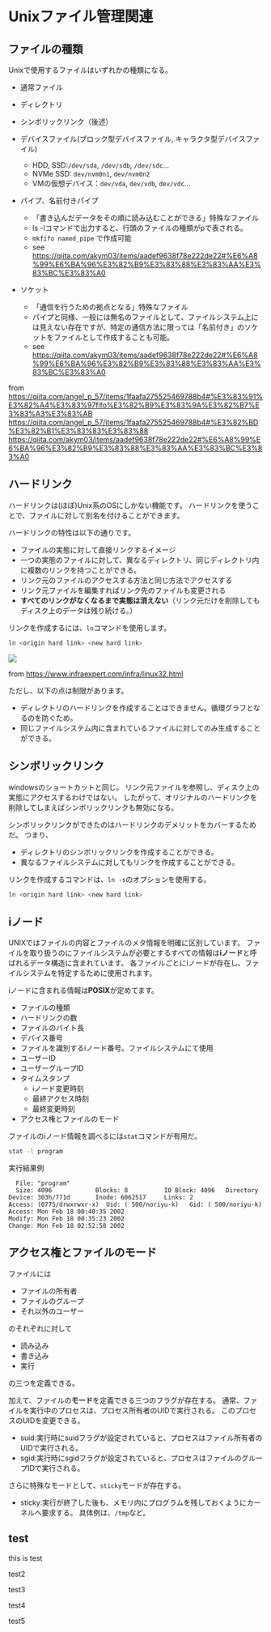 ﻿





# Unixファイル管理関連

## ファイルの種類

Unixで使用するファイルはいずれかの種類になる。

- 通常ファイル

- ディレクトリ

- シンボリックリンク（後述）

- デバイスファイル(ブロック型デバイスファイル, キャラクタ型デバイスファイル)
    - HDD, SSD:`/dev/sda`, `/dev/sdb`, `/dev/sdc`...
    - NVMe SSD: `dev/nvm0n1`, `dev/nvm0n2`
    - VMの仮想デバイス：`dev/vda`, `dev/vdb`, `dev/vdc`...

- パイプ、名前付きパイプ
    - 「書き込んだデータをその順に読み込むことができる」特殊なファイル
    - ls -lコマンドで出力すると、行頭のファイルの種類がpで表される。
    - `mkfifo named_pipe` で作成可能
    - see https://qiita.com/akym03/items/aadef9638f78e222de22#%E6%A8%99%E6%BA%96%E3%82%B9%E3%83%88%E3%83%AA%E3%83%BC%E3%83%A0

- ソケット
    - 「通信を行うための拠点となる」特殊なファイル
    - パイプと同様、一般には無名のファイルとして、ファイルシステム上には見えない存在ですが、特定の通信方法に限っては「名前付き」のソケットをファイルとして作成することも可能。
    - see https://qiita.com/akym03/items/aadef9638f78e222de22#%E6%A8%99%E6%BA%96%E3%82%B9%E3%83%88%E3%83%AA%E3%83%BC%E3%83%A0


from https://qiita.com/angel_p_57/items/1faafa275525469788b4#%E3%83%91%E3%82%A4%E3%83%97fifo%E3%82%B9%E3%83%9A%E3%82%B7%E3%83%A3%E3%83%AB
 https://qiita.com/angel_p_57/items/1faafa275525469788b4#%E3%82%BD%E3%82%B1%E3%83%83%E3%83%88
https://qiita.com/akym03/items/aadef9638f78e222de22#%E6%A8%99%E6%BA%96%E3%82%B9%E3%83%88%E3%83%AA%E3%83%BC%E3%83%A0



## ハードリンク

ハードリンクは(ほぼ)Unix系のOSにしかない機能です。
ハードリンクを使うことで、ファイルに対して別名を付けることができます。

ハードリンクの特性は以下の通りです。

- ファイルの実態に対して直接リンクするイメージ
- 一つの実態のファイルに対して、異なるディレクトリ、同じディレクトリ内に複数のリンクを持つことができる。
- リンク元のファイルのアクセスする方法と同じ方法でアクセスする
- リンク元ファイルを編集すればリンク先のファイルも変更される
- **すべてのリンクがなくなるまで実態は消えない**（リンク元だけを削除してもディスク上のデータは残り続ける。）

リンクを作成するには、`ln`コマンドを使用します。

```sh
ln <origin hard link> <new hard link>
```


<img src="https://www.infraexpert.com/infragif/linux32a.gif">

from https://www.infraexpert.com/infra/linux32.html


ただし、以下の点は制限があります。

- ディレクトリのハードリンクを作成することはできません。循環グラフとなるのを防ぐため。
- 同じファイルシステム内に含まれているファイルに対してのみ生成することができる。


## シンボリックリンク

windowsのショートカットと同じ。
リンク元ファイルを参照し、ディスク上の実態にアクセスするわけではない。
したがって、オリジナルのハードリンクを削除してしまえばシンボリックリンクも無効になる。

シンボリックリンクができたのはハードリンクのデメリットをカバーするためだ。
つまり、

- ディレクトリのシンボリックリンクを作成することができる。
- 異なるファイルシステムに対してもリンクを作成することができる。

リンクを作成するコマンドは、`ln -s`のオプションを使用する。

```sh
ln <origin hard link> <new hard link>
```






## iノード

UNIXではファイルの内容とファイルのメタ情報を明確に区別しています。
ファイルを取り扱うのにファイルシステムが必要とするすべての情報は**iノード**と呼ばれるデータ構造に含まれています。
各ファイルごとにiノードが存在し、ファイルシステムを特定するために使用されます。

iノードに含まれる情報は**POSIX**が定めてます。

- ファイルの種類
- ハードリンクの数
- ファイルのバイト長
- デバイス番号
- ファイルを識別するiノード番号。ファイルシステムにて使用
- ユーザーID
- ユーザーグループID
- タイムスタンプ
    - iノード変更時刻
    - 最終アクセス時刻
    - 最終変更時刻
- アクセス権とファイルのモード

ファイルのiノード情報を調べるには`stat`コマンドが有用だ。

```sh
stat -l program
```

実行結果例

```
  File: "program"
  Size: 4096            Blocks: 8          IO Block: 4096   Directory
Device: 303h/771d       Inode: 6062517     Links: 2
Access: (0775/drwxrwxr-x)  Uid: ( 500/noriyu-k)   Gid: ( 500/noriyu-k)
Access: Mon Feb 18 00:40:35 2002
Modify: Mon Feb 18 00:35:23 2002
Change: Mon Feb 18 02:52:58 2002
```


## アクセス権とファイルのモード

ファイルには

- ファイルの所有者
- ファイルのグループ
- それ以外のユーザー

のそれぞれに対して

- 読み込み
- 書き込み
- 実行

の三つを定義できる。

加えて、ファイルの**モード**を定義できる三つのフラグが存在する。
通常、ファイルを実行中のプロセスは、プロセス所有者のUIDで実行される。
このプロセスのUIDを変更できる。

- suid:実行時にsuidフラグが設定されていると、プロセスはファイル所有者のUIDで実行される。
- sgid:実行時にsgidフラグが設定されていると、プロセスはファイルのグループIDで実行される。

さらに特殊なモードとして、`sticky`モードが存在する。

- sticky:実行が終了した後も、メモリ内にプログラムを残しておくようにカーネルへ要求する。
具体例は、`/tmp`など。





## test

this is test


test2

test3

test4


test5


